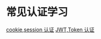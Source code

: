 <!--
 * @Author: hucheng
 * @Date: 2019-09-07 18:53:32
 * @Description: here is des
 -->
# 常见认证学习

[cookie,session 认证](docs/cookie_and_session.md)
[JWT,Token 认证](docs/JWT.md)